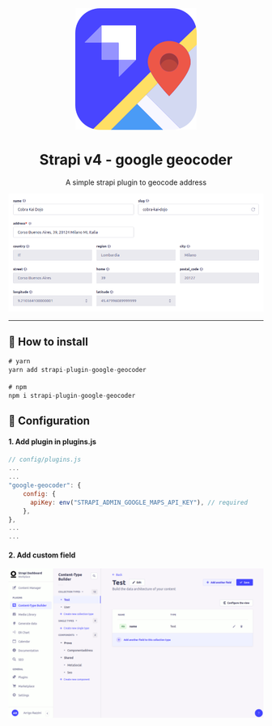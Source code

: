 <div align="center">
  <img src="assets/logo.svg" alt="Logo - google geocoder" />
</div>
<div align="center">
  <h1>Strapi v4 - google geocoder</h1>
  <p>A simple strapi plugin to geocode address</p>
</div>

<img src="assets/banner.png" alt="banner - google geocoder" />

---

## 🗿 How to install

```javascript
# yarn
yarn add strapi-plugin-google-geocoder

# npm
npm i strapi-plugin-google-geocoder
```

## 🔧 Configuration

#### 1. Add plugin in plugins.js
```javascript
// config/plugins.js
...
...
"google-geocoder": {
    config: {
      apiKey: env("STRAPI_ADMIN_GOOGLE_MAPS_API_KEY"), // required
    },
},
...
...
```
#### 2. Add custom field

<img src="assets/instructions.gif" alt="instructions - google geocoder" />



